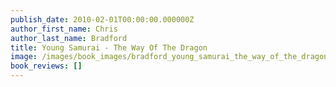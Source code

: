 ```yaml
---
publish_date: 2010-02-01T00:00:00.000000Z
author_first_name: Chris
author_last_name: Bradford
title: Young Samurai - The Way Of The Dragon
image: /images/book_images/bradford_young_samurai_the_way_of_the_dragon.jpg
book_reviews: []
---
```

